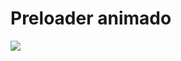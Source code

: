 # Preloader animado

![](https://user-images.githubusercontent.com/37448340/90086193-3e144900-dcf0-11ea-94eb-39dbb4723e7a.gif)